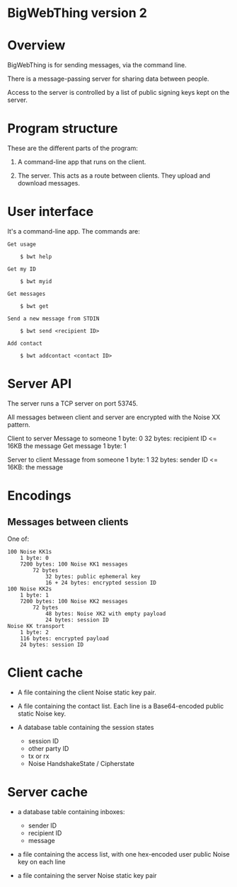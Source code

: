 BigWebThing version 2
=====================

# Overview

BigWebThing is for sending messages, via the command line.

There is a message-passing server for sharing data between people.

Access to the server is controlled by a list of public signing keys kept on the server.

# Program structure

These are the different parts of the program:

1. A command-line app that runs on the client.

6. The server. This acts as a route between clients. They upload and download messages.

# User interface

It's a command-line app. The commands are:

    Get usage

        $ bwt help

    Get my ID

        $ bwt myid

    Get messages

        $ bwt get

    Send a new message from STDIN

        $ bwt send <recipient ID>

    Add contact

        $ bwt addcontact <contact ID>

# Server API

The server runs a TCP server on port 53745.

All messages between client and server are encrypted with the Noise XX pattern.

Client to server
	Message to someone
		1 byte: 0
		32 bytes: recipient ID
		<= 16KB the message
    Get message
        1 byte: 1

Server to client
	Message from someone
		1 byte: 1
		32 bytes: sender ID
		<= 16KB: the message

# Encodings

## Messages between clients

One of:

	100 Noise KK1s
		1 byte: 0
		7200 bytes: 100 Noise KK1 messages
			72 bytes
				32 bytes: public ephemeral key
				16 + 24 bytes: encrypted session ID
	100 Noise KK2s
		1 byte: 1
		7200 bytes: 100 Noise KK2 messages
			72 bytes
				48 bytes: Noise XK2 with empty payload
				24 bytes: session ID
	Noise KK transport
		1 byte: 2
		116 bytes: encrypted payload
		24 bytes: session ID

# Client cache

+ A file containing the client Noise static key pair.

+ A file containing the contact list. Each line is a Base64-encoded public static Noise key.

+ A database table containing the session states
	- session ID
	- other party ID
	- tx or rx
	- Noise HandshakeState / Cipherstate

# Server cache

+ a database table containing inboxes:
    - sender ID
    - recipient ID
	- message

+ a file containing the access list, with one hex-encoded user public Noise key on each line

+ a file containing the server Noise static key pair
